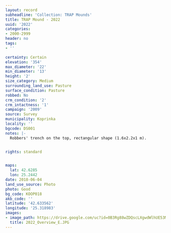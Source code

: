 ```yaml
---
layout: record
subheadline: 'Collection: TRAP Mounds'
title: TRAP Mound - 2022
uuid: '2022'
categories:
- 2000-2999
header: no
tags:
- ''

certainty: Certain
elevation: '354'
max_diameter: '22'
min_diameter: '13'
height: '2'
size_category: Medium
surrounding_land_use: Pasture
surface_condition: Pasture
robbed: No
crm_condition: '2'
crm_intactness: '1'
campaign: '2009'
source: Survey
municipality: Koprinka
locality: ''
bgcode: DS001
notes: |-
  Robbers' trench on the top, rectangular shape (1.6x2.2x1 m).


rights: standard


maps:
  lat: 42.6285
  lon: 25.2442
date: 2018-06-04
land_use_source: Photo
photo: Good
bg_code: KOOP018
akb_code: ''
latitude: '42.633562'
longitude: '25.318983'
images:
- image_path: https://drive.google.com/uc?id=0B3Rg88wZDQscLXgwdWlhUE53MG8
  title: 2022_Overview_E.JPG
---
```


